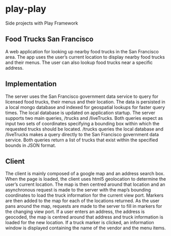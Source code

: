 play-play
=========
Side projects with Play Framework

Food Trucks San Francisco
--------------------------
A web application for looking up nearby food trucks in the San Francisco area. The app uses the user’s current location to display nearby food trucks and their menus. The user can also lookup food trucks near a specific address.

Implementation
--------------

The server uses the San Francisco government data service to query for licensed food trucks, their menus and their location. The data is persisted in a local mongo database and indexed for geospatial lookups for faster query times. The local database is updated on application startup. The server supports two main queries, /trucks and /liveTrucks. Both queries expect as input two sets of coordinates specifying a bounding box within which the requested trucks should be located. /trucks queries the local database and /liveTrucks makes a query directly to the San Francisco government data service. Both queries return a list of trucks that exist within the specified bounds in JSON format.

Client
------

The client is mainly composed of a google map and an address search box. When the page is loaded, the client uses html5 geolocation to determine the user’s current location. The map is then centred around that location and an asynchronous request is made to the server with the map’s bounding coordinates to load the truck information for the current view port. Markers are then added to the map for each of the locations returned. As the user pans around the map, requests are made to the server to fill in markers for the changing view port. If a user enters an address, the address is geocoded, the map is centred around that address and truck information is loaded for the new location. If a truck marker is clicked, an information window is displayed containing the name of the vendor and the menu items.
